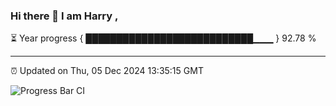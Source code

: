 ### Hi there 👋 I am Harry , 

⏳ Year progress { ███████████████████████████▁▁▁ } 92.78 %

---

⏰ Updated on Thu, 05 Dec 2024 13:35:15 GMT

![Progress Bar CI](https://github.com/duykhang68/duykhang68/workflows/Progress%20Bar%20CI/badge.svg)
